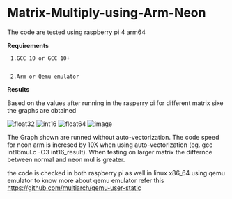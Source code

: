 # Matrix-Multiply-using-Arm-Neon

The code are tested using raspberry pi 4 arm64

**Requirements**

  	 1.GCC 10 or GCC 10+
     
     
     2.Arm or Qemu emulator
 
**Results**

Based on the values after running in the rasperry pi for different matrix sixe the graphs are obtained

![float32](https://user-images.githubusercontent.com/84854222/119775997-0161b900-bee2-11eb-8929-33c996ded71c.png)
![int16](https://user-images.githubusercontent.com/84854222/119776312-62898c80-bee2-11eb-9b45-5f0a19ede807.png)
![float64](https://user-images.githubusercontent.com/84854222/119776317-63bab980-bee2-11eb-935d-16aecdb2d595.png) 
![image](https://user-images.githubusercontent.com/84854222/119782941-5f929a00-beea-11eb-94a1-f22e869b3f00.png)



The Graph shown are runned without auto-vectorization. 
The code speed for neon arm is incresed by 10X when using auto-vectorization (eg. gcc int16mul.c -O3 int16_result). 
When testing on larger matrix the differnce between normal and neon mul is greater.

the code is checked in both raspberry pi as well in linux x86_64 using qemu emulator
to know more about qemu emulator refer this https://github.com/multiarch/qemu-user-static


